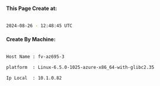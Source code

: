 
   
#### This Page Create at:

```bash

2024-08-26 - 12:48:45 UTC

```

#### Create By Machine:

```bash

Host Name : fv-az695-3

platform  : Linux-6.5.0-1025-azure-x86_64-with-glibc2.35

Ip Local  : 10.1.0.82

```

